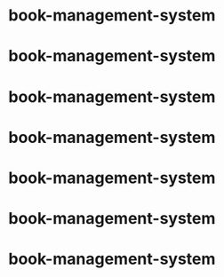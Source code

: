 # book-management-system
# book-management-system
# book-management-system
# book-management-system
# book-management-system
# book-management-system
# book-management-system
